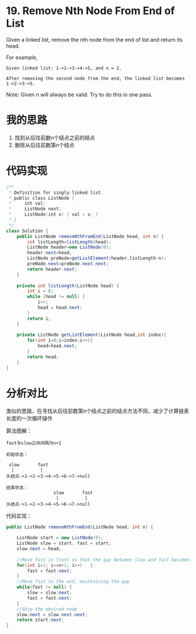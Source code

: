 ﻿# 19. Remove Nth Node From End of List

Given a linked list, remove the nth node from the end of list and return its head.

For example,

```
Given linked list: 1->2->3->4->5, and n = 2.

After removing the second node from the end, the linked list becomes 1->2->3->5.
```

Note:
Given n will always be valid.
Try to do this in one pass.

# 我的思路

1. 找到从后往前数n个结点之前的结点
2. 删除从后往前数第n个结点

# 代码实现

```java
/**
 * Definition for singly-linked list.
 * public class ListNode {
 *     int val;
 *     ListNode next;
 *     ListNode(int x) { val = x; }
 * }
 */
class Solution {
    public ListNode removeNthFromEnd(ListNode head, int n) {
        int listLength=listLength(head);
        ListNode header=new ListNode(0);
        header.next=head;
        ListNode preNode=getListElement(header,listLength-n);
        preNode.next=preNode.next.next;
        return header.next;
    }
    
    private int listLength(ListNode head) {
        int i = 0;
        while (head != null) {
            i++;
            head = head.next;
        }
        return i;
    }
    
    private ListNode getListElement(ListNode head,int index){
        for(int i=0;i<index;i++){
            head=head.next;
        }
        return head;
    }
}
```

# 分析对比

类似的思路，在寻找从后往前数第n个结点之前的结点方法不同，减少了计算链表长度的一次循环操作

算法图解：

```
fast与slow之间间隔为n+1

初始状态：

 slow       fast
  |          |
头结点->1->2->3->4->5->6->7->null

结束状态：
                  slow       fast
                   |          |
头结点->1->2->3->4->5->6->7->null

```

代码实现：

```java
public ListNode removeNthFromEnd(ListNode head, int n) {
    
    ListNode start = new ListNode(0);
    ListNode slow = start, fast = start;
    slow.next = head;
    
    //Move fast in front so that the gap between slow and fast becomes n
    for(int i=1; i<=n+1; i++)   {
        fast = fast.next;
    }
    //Move fast to the end, maintaining the gap
    while(fast != null) {
        slow = slow.next;
        fast = fast.next;
    }
    //Skip the desired node
    slow.next = slow.next.next;
    return start.next;
}
```